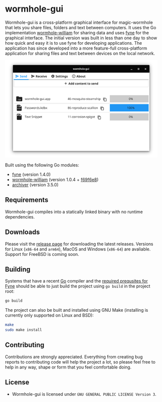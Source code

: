 # wormhole-gui

Wormhole-gui is a cross-platform graphical interface for magic-wormhole that lets you share files, folders and text between computers. It uses the Go implementation [wormhole-william](https://github.com/psanford/wormhole-william) for sharing data and uses [fyne](https://github.com/fyne-io/fyne) for the graphical interface. The initial version was built in less than one day to show how quick and easy it is to use fyne for developing applications. The application has since developed into a more feature-full cross-platform application for sharing files and text between devices on the local network. 

<p align="center">
  <img src="internal/assets/screenshot.png" />
</p>

Built using the following Go modules:
- [fyne](https://github.com/fyne-io/fyne) (version 1.4.0)
- [wormhole-william](https://github.com/psanford/wormhole-william) (version 1.0.4 + [f69f6e8](https://github.com/psanford/wormhole-william/commit/f69f6e823d8cec6b3756b8ce63024c8cd3c3ebf2))
- [archiver](https://github.com/mholt/archiver) (version 3.5.0)

## Requirements

Wormhole-gui compiles into a statically linked binary with no runtime dependencies.

## Downloads

Please visit the [release page](https://github.com/Jacalz/wormhole-gui/releases) for downloading the latest releases.
Versions for Linux (`x86-64` and `arm64`), MacOS and Windows (`x86-64`) are avaliable. Support for FreeBSD is coming soon.

## Building

Systems that have a recent [Go](https://golang.org) compiler and the [required prequsites for Fyne](https://fyne.io/develop/) should be able to just build the project using `go build` in the project root:
```bash
go build 
```

The project can also be built and installed using GNU Make (installing is currently only supported on Linux and BSD):
```bash
make
sudo make install
```

## Contributing

Contributions are strongly appreciated. Everything from creating bug reports to contributing code will help the project a lot, so please feel free to help in any way, shape or form that you feel comfortable doing.

## License
- Wormhole-gui is licensed under `GNU GENERAL PUBLIC LICENSE Version 3`.

